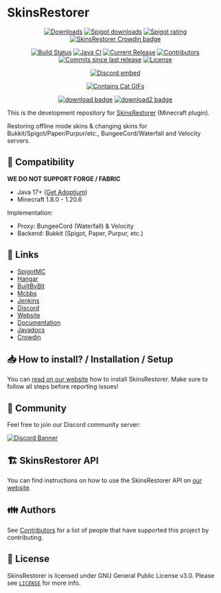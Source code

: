 # SkinsRestorer

<p align="center">
<a href="https://github.com/SkinsRestorer/SkinsRestorer/releases/latest/download/SkinsRestorer.jar"><img src="https://img.shields.io/github/downloads/SkinsRestorer/SkinsRestorer/latest/total.svg" alt="Downloads"></a>
<a href="https://www.spigotmc.org/resources/2124/"><img src="https://img.shields.io/spiget/downloads/2124?label=Spigot%20downloads" alt="Spigot downloads"></a>
<a href="https://www.spigotmc.org/resources/2124/"><img src="https://img.shields.io/spiget/rating/2124?label=Spigot%20rating" alt="Spigot rating"></a>
<a title="Crowdin" target="_blank" href="https://crowdin.com/project/SkinsRestorer"><img src="https://badges.crowdin.net/SkinsRestorer/localized.svg" alt="SkinsRestorer Crowdin badge"></a>
</p>
<p align="center">
<a href="https://ci.codemc.io/job/SkinsRestorer/job/SkinsRestorer/"><img src="https://ci.codemc.io/job/SkinsRestorer/job/SkinsRestorer/badge/icon" alt="Build Status"></a>
<a href="https://github.com/SkinsRestorer/SkinsRestorer/actions/workflows/deploy-javadoc.yml"><img src="https://github.com/SkinsRestorer/SkinsRestorer/actions/workflows/deploy-javadoc.yml/badge.svg" alt="Java CI"></a>
<a href="https://github.com/SkinsRestorer/SkinsRestorer/releases/latest"><img src="https://img.shields.io/github/release/SkinsRestorer/SkinsRestorer.svg" alt="Current Release"></a>
<a href="https://github.com/SkinsRestorer/SkinsRestorer/graphs/contributors"><img src="https://img.shields.io/github/contributors/SkinsRestorer/SkinsRestorer.svg" alt="Contributors"></a>
<a href="https://github.com/SkinsRestorer/SkinsRestorer/commits/dev"><img src="https://img.shields.io/github/commits-since/SkinsRestorer/SkinsRestorer/latest.svg" alt="Commits since last release"></a>
<a href="https://github.com/SkinsRestorer/SkinsRestorer/blob/HEAD/LICENSE"><img src="https://img.shields.io/github/license/SkinsRestorer/SkinsRestorer.svg" alt="License"></a>
</p>
<p align="center"><a href="https://skinsrestorer.net/discord"><img src="https://discord.com/api/guilds/186794372468178944/embed.png" alt="Discord embed"></a></p>
<p align="center"><a href="https://forthebadge.com"><img src="https://forthebadge.com/images/badges/contains-cat-gifs.svg" alt="Contains Cat GIFs"></a></p>

<p align="center">
<a href="https://github.com/SkinsRestorer/SkinsRestorer/releases/latest/download/SkinsRestorer.jar"><img src="https://img.shields.io/badge/DOWNLOAD-LATEST-success?style=for-the-badge" alt="download badge"></a>
<a href="https://ci.codemc.io/job/SkinsRestorer/job/SkinsRestorer/lastSuccessfulBuild/artifact/build/libs/SkinsRestorer.jar"><img src="https://img.shields.io/badge/DOWNLOAD-DEV__BUILD-important?style=for-the-badge" alt="download2 badge"></a>
</p>

This is the development repository for [SkinsRestorer](https://skinsrestorer.net/) (Minecraft plugin).

Restoring offline mode skins & changing skins for Bukkit/Spigot/Paper/Purpur/etc., BungeeCord/Waterfall and Velocity servers.

## :telescope: Compatibility

**WE DO NOT SUPPORT FORGE / FABRIC**

- Java 17+ ([Get Adoptium](https://adoptium.net/))
- Minecraft 1.8.0 - 1.20.6

Implementation:
- Proxy: BungeeCord (Waterfall) & Velocity
- Backend: Bukkit (Spigot, Paper, Purpur, etc.)

## :link: Links

- [SpigotMC](https://www.spigotmc.org/resources/2124)
- [Hangar](https://hangar.papermc.io/SRTeam/SkinsRestorer)
- [BuiltByBit](https://builtbybit.com/resources/skinsrestorer.21982/)
- [Mcbbs](https://www.mcbbs.net/forum.php?mod=viewthread&tid=805404)
- [Jenkins](https://ci.codemc.io/job/SkinsRestorer/job/SkinsRestorer/)
- [Discord](https://skinsrestorer.net/discord)
- [Website](https://skinsrestorer.net)
- [Documentation](https://skinsrestorer.net/docs)
- [Javadocs](https://jd.skinsrestorer.net)
- [Crowdin](https://translate.skinsrestorer.net)

## 📥 How to install? / Installation / Setup

You can [read on our website](https://skinsrestorer.net/docs/installation) how to
install SkinsRestorer. Make sure to follow all steps before reporting issues!

## 🌈 Community

Feel free to join our Discord community server:

[![Discord Banner](https://discord.com/api/guilds/186794372468178944/widget.png?style=banner2)](https://skinsrestorer.net/discord)

## :building_construction: SkinsRestorer API

You can find instructions on how to use the SkinsRestorer API on [our website](https://skinsrestorer.net/docs/development/api).

## :family: Authors

See [Contributors](https://skinsrestorer.net/contributors) for a list of people that have
supported this project by contributing.

## :scroll: License

SkinsRestorer is licensed under GNU General Public License v3.0. Please
see [`LICENSE`](https://github.com/SkinsRestorer/SkinsRestorer/blob/HEAD/LICENSE) for more info.
